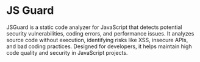# JS Guard

JSGuard is a static code analyzer for JavaScript that detects potential security vulnerabilities, coding errors, and performance issues. It analyzes source code without execution, identifying risks like XSS, insecure APIs, and bad coding practices. Designed for developers, it helps maintain high code quality and security in JavaScript projects.
